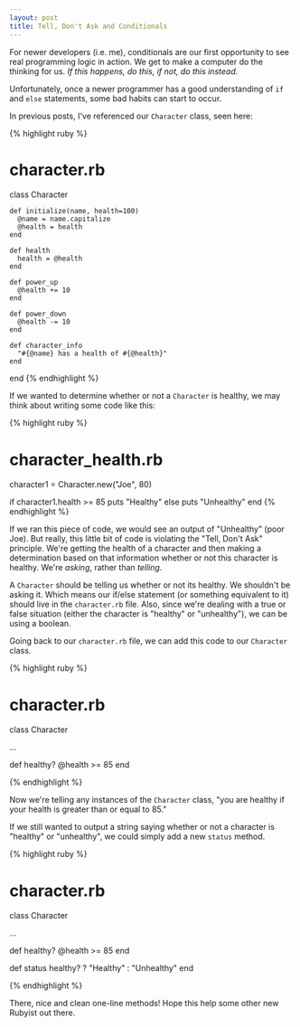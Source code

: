 ```yaml
---
layout: post
title: Tell, Don't Ask and Conditionals
---
```


For newer developers (i.e. me), conditionals are our first opportunity to see real programming logic in action. We get to make a computer do the thinking for us. *If this happens, do this, if not, do this instead.*

Unfortunately, once a newer programmer has a good understanding of `if` and `else` statements, some bad habits can start to occur.

In previous posts, I've referenced our `Character` class, seen here:

{% highlight ruby %}
# character.rb
class Character

	def initialize(name, health=100)
	  @name = name.capitalize
	  @health = health
	end
	
	def health
	  health = @health
	end
	
	def power_up
	  @health += 10
	end
	
	def power_down
	  @health -= 10
	end
	
	def character_info
	  "#{@name} has a health of #{@health}"
	end
	
end
{% endhighlight %}

If we wanted to determine whether or not a `Character` is healthy, we may think about writing some code like this:

{% highlight ruby %}
# character_health.rb
character1 = Character.new("Joe", 80)

if character1.health >= 85
  puts "Healthy"
else
  puts "Unhealthy"
end
{% endhighlight %}

If we ran this piece of code, we would see an output of "Unhealthy" (poor Joe). But really, this little bit of code is violating the "Tell, Don't Ask" principle. We're getting the health of a character and then making a determination based on that information whether or not this character is healthy. We're *asking*, rather than *telling*.

A `Character` should be telling us whether or not its healthy. We shouldn't be asking it. Which means our if/else statement (or something equivalent to it) should live in the `character.rb` file. Also, since we're dealing with a true or false situation (either the character is "healthy" or "unhealthy"), we can be using a boolean.

Going back to our `character.rb` file, we can add this code to our `Character` class.

{% highlight ruby %}
# character.rb
class Character

...

  def healthy?
    @health >= 85
  end

{% endhighlight %}

Now we're telling any instances of the `Character` class, "you are healthy if your health is greater than or equal to 85."

If we still wanted to output a string saying whether or not a character is "healthy" or "unhealthy", we could simply add a new `status` method.

{% highlight ruby %}
# character.rb
class Character

...

  def healthy?
    @health >= 85
  end
  
  def status
    healthy? ? "Healthy" : "Unhealthy"
  end

{% endhighlight %}

There, nice and clean one-line methods! Hope this help some other new Rubyist out there.

